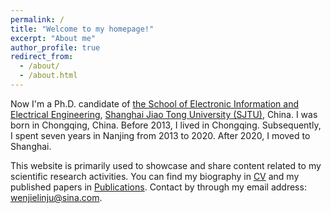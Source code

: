 ```yaml
---
permalink: /
title: "Welcome to my homepage!"
excerpt: "About me"
author_profile: true
redirect_from: 
  - /about/
  - /about.html
---
```


Now I'm a Ph.D. candidate of [the School of Electronic Information and Electrical Engineering](https://www.seiee.sjtu.edu.cn/), [Shanghai Jiao Tong University (SJTU)](https://www.sjtu.edu.cn/), China. I was born in Chongqing, China. Before 2013, I lived in Chongqing. Subsequently, I spent seven years in Nanjing from 2013 to 2020. After 2020, I moved to Shanghai.

This website is primarily used to showcase and share content related to my scientific research activities. You can find my biography in [CV](https://newdriverlee.github.io/WenjieLi.github.io/cv/) and my published papers in [Publications](https://newdriverlee.github.io/WenjieLi.github.io/publications/). Contact by through my email address: wenjielinju@sina.com. 

